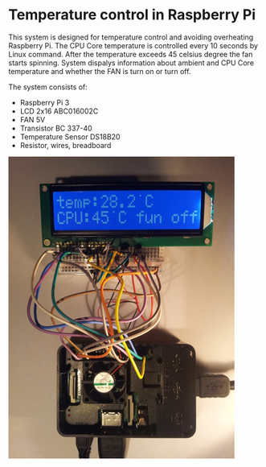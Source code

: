# Temperature control in Raspberry Pi

This system is designed for temperature control and avoiding overheating Raspberry Pi. 
The CPU Core temperature is controlled every 10 seconds by Linux command. After the temperature exceeds 45 celsius degree the fan starts spinning. System dispalys information about ambient and CPU Core temperature and whether the FAN is turn on or turn off.


The system consists of:
- Raspberry Pi 3
- LCD 2x16 ABC016002C
- FAN 5V
- Transistor BC 337-40
- Temperature Sensor DS18B20
- Resistor, wires, breadboard

![picture](raspberry_temp_control.jpg)
